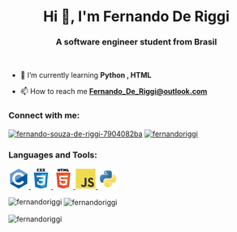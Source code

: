 <h1 align="center">Hi 👋, I'm Fernando De Riggi</h1>
<h3 align="center">A software engineer student from Brasil</h3>


<p align="left"> <a href="https://twitter.com/" target="blank"><img src="https://img.shields.io/twitter/follow/?logo=twitter&style=for-the-badge" alt="" /></a> </p>

- 🌱 I’m currently learning **Python , HTML**

- 📫 How to reach me **Fernando_De_Riggi@outlook.com**

<h3 align="left">Connect with me:</h3>
<p align="left">
<a href="https://linkedin.com/in/fernando-souza-de-riggi-7904082ba" target="blank"><img align="center" src="https://raw.githubusercontent.com/rahuldkjain/github-profile-readme-generator/master/src/images/icons/Social/linked-in-alt.svg" alt="fernando-souza-de-riggi-7904082ba" height="30" width="40" /></a>
<a href="https://instagram.com/fernandoriggi" target="blank"><img align="center" src="https://raw.githubusercontent.com/rahuldkjain/github-profile-readme-generator/master/src/images/icons/Social/instagram.svg" alt="fernandoriggi" height="30" width="40" /></a>
</p>

<h3 align="left">Languages and Tools:</h3>
<p align="left"> <a href="https://www.cprogramming.com/" target="_blank" rel="noreferrer"> <img src="https://raw.githubusercontent.com/devicons/devicon/master/icons/c/c-original.svg" alt="c" width="40" height="40"/> </a> <a href="https://www.w3schools.com/css/" target="_blank" rel="noreferrer"> <img src="https://raw.githubusercontent.com/devicons/devicon/master/icons/css3/css3-original-wordmark.svg" alt="css3" width="40" height="40"/> </a> <a href="https://www.w3.org/html/" target="_blank" rel="noreferrer"> <img src="https://raw.githubusercontent.com/devicons/devicon/master/icons/html5/html5-original-wordmark.svg" alt="html5" width="40" height="40"/> </a> <a href="https://developer.mozilla.org/en-US/docs/Web/JavaScript" target="_blank" rel="noreferrer"> <img src="https://raw.githubusercontent.com/devicons/devicon/master/icons/javascript/javascript-original.svg" alt="javascript" width="40" height="40"/> </a> <a href="https://www.python.org" target="_blank" rel="noreferrer"> <img src="https://raw.githubusercontent.com/devicons/devicon/master/icons/python/python-original.svg" alt="python" width="40" height="40"/> </a> </p>

<p><img align="left" src="https://github-readme-stats.vercel.app/api/top-langs?username=fernandoriggi&show_icons=true&theme=dark&locale=en&layout=compact" alt="fernandoriggi" /></p>

<p>&nbsp;<img align="center" src="https://github-readme-stats.vercel.app/api?username=fernandoriggi&show_icons=true&theme=dark&locale=en" alt="fernandoriggi" /></p>

<p><img align="center" src="https://github-readme-streak-stats.herokuapp.com/?user=fernandoriggi&theme=dark" alt="fernandoriggi" /></p>
